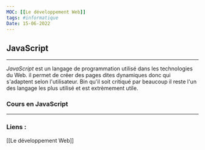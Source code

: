```yaml
---
MOC: [[Le développement Web]]
tags: #informatique
Date: 15-06-2022
---
```


## JavaScript

---

*JavaScript* est un langage de programmation utilisé dans les technologies du Web. il permet de créer des pages dites dynamiques donc qui s'adaptent selon l'utilisateur. Bin qu'il soit critiqué par beaucoup il reste l'un des langage les plus utilisé et est extrèmement utile.

### Cours en JavaScript


---
### Liens :

[[Le développement Web]]